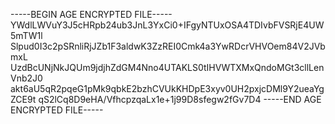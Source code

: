 -----BEGIN AGE ENCRYPTED FILE-----
YWdlLWVuY3J5cHRpb24ub3JnL3YxCi0+IFgyNTUxOSA4TDIvbFVSRjE4UW5mTW1l
Slpud0I3c2pSRnliRjJZb1F3aldwK3ZzREI0Cmk4a3YwRDcrVHVOem84V2JVbmxL
UzdBcUNjNkJQUm9jdjhZdGM4Nno4UTAKLS0tIHVWTXMxQndoMGt3cllLenVnb2J0
akt6aU5qR2pqeG1pMk9qbkE2bzhCVUkKHDpE3xyv0UH2pxjcDMl9Y2ueaYgZCE9t
qS2lCq8D9eHA/VfhcpzqaLx1e+1j99D8sfegw2fGv7D4
-----END AGE ENCRYPTED FILE-----
